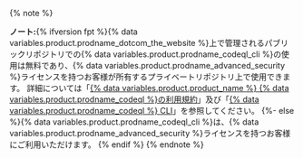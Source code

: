 {% note %}

**ノート:**{% ifversion fpt %}{% data variables.product.prodname_dotcom_the_website %}上で管理されるパブリックリポジトリでの{% data variables.product.prodname_codeql_cli %}の使用は無料であり、{% data variables.product.prodname_advanced_security %}ライセンスを持つお客様が所有するプライベートリポジトリ上で使用できます。 詳細については「[{% data variables.product.product_name %} {% data variables.product.prodname_codeql %}の利用規約](https://securitylab.github.com/tools/codeql/license)」及び「[{% data variables.product.prodname_codeql %} CLI](https://codeql.github.com/docs/codeql-cli/)」を参照してください。
{%- else %}{% data variables.product.prodname_codeql_cli %}は、{% data variables.product.prodname_advanced_security %}ライセンスを持つお客様にご利用いただけます。
{% endif %}
{% endnote %}
